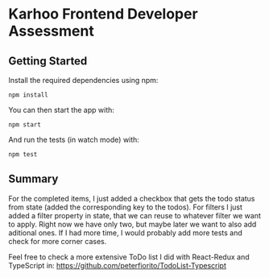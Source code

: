 # Karhoo Frontend Developer Assessment

## Getting Started

Install the required dependencies using npm:

```
npm install
```

You can then start the app with:

```
npm start
```

And run the tests (in watch mode) with:

```
npm test
```

## Summary
For the completed items, I just added a checkbox that gets the todo status from state (added the corresponding key to the todos).
For filters I just added a filter property in state, that we can reuse to whatever filter we want to apply. Right now we have only two,
but maybe later we want to also add aditional ones.
If I had more time, I would probably add more tests and check for more corner cases.

Feel free to check a more extensive ToDo list I did with React-Redux and TypeScript in: https://github.com/peterfiorito/TodoList-Typescript
